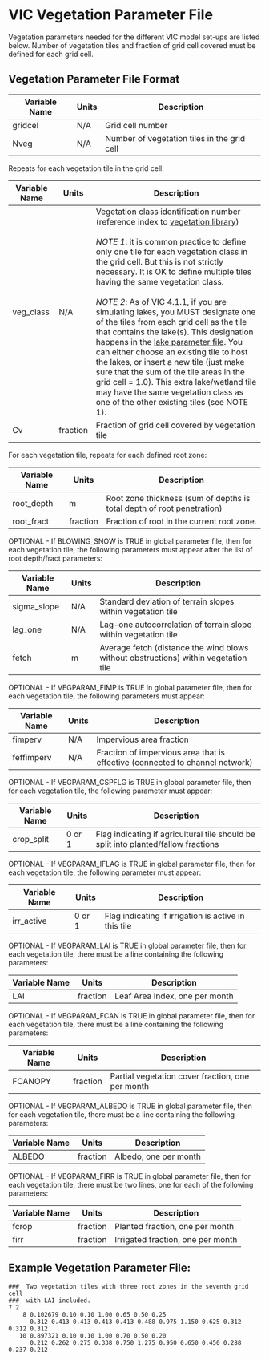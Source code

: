 # VIC Vegetation Parameter File

Vegetation parameters needed for the different VIC model set-ups are listed below. Number of vegetation tiles and fraction of grid cell covered must be defined for each grid cell.

## Vegetation Parameter File Format

| Variable Name     | Units     | Description                                   |
|---------------    |-------    |---------------------------------------------  |
| gridcel           | N/A       | Grid cell number                              |
| Nveg              | N/A       | Number of vegetation tiles in the grid cell   |

Repeats for each vegetation tile in the grid cell:

| Variable Name   | Units     | Description                                                                                                                                                                                                                                                                                                                                                                                                                                                                                                                                                     |
|---------------  |---------- |---------------------------------------------------------------------------------------------------------------------------------------------------------------------------------------------------------------------------------------------------------------------------------------------------------------------------------------------------------------------------------------------------------------------------------------------------------------------------------------------------------------------------------------------------------------  |
| veg_class       | N/A       | Vegetation class identification number (reference index to [vegetation library](VegLib.md)) <br><br>*NOTE 1*: it is common practice to define only one tile for each vegetation class in the grid cell. But this is not strictly necessary. It is OK to define multiple tiles having the same vegetation class. <br><br>*NOTE 2*: As of VIC 4.1.1, if you are simulating lakes, you MUST designate one of the tiles from each grid cell as the tile that contains the lake(s). This designation happens in the [lake parameter file](LakeParam.md). You can either choose an existing tile to host the lakes, or insert a new tile (just make sure that the sum of the tile areas in the grid cell = 1.0). This extra lake/wetland tile may have the same vegetation class as one of the other existing tiles (see NOTE 1).   |
| Cv              | fraction  | Fraction of grid cell covered by vegetation tile                                                                                                                                                                                                                                                                                                                                                                                                                                                                                                                |

For each vegetation tile, repeats for each defined root zone:

| Variable Name   | Units     | Description                                                             |
|---------------  |---------- |------------------------------------------------------------------------ |
| root_depth      | m         | Root zone thickness (sum of depths is total depth of root penetration)  |
| root_fract      | fraction  | Fraction of root in the current root zone.                              |

OPTIONAL - If BLOWING_SNOW is TRUE in global parameter file, then for each vegetation tile, the following parameters must appear after the list of root depth/fract parameters:

| Variable Name   | Units   | Description                                                                           |
|---------------  |-------  |-------------------------------------------------------------------------------------  |
| sigma_slope     | N/A     | Standard deviation of terrain slopes within vegetation tile                           |
| lag_one         | N/A     | Lag-one autocorrelation of terrain slope within vegetation tile                       |
| fetch           | m       | Average fetch (distance the wind blows without obstructions) within vegetation tile   |

OPTIONAL - If VEGPARAM_FIMP is TRUE in global parameter file, then for each vegetation tile, the following parameters must appear:

| Variable Name   | Units   | Description                                                                           |
|---------------  |-------  |-------------------------------------------------------------------------------------  |
| fimperv         | N/A     | Impervious area fraction                                                              |
| feffimperv      | N/A     | Fraction of impervious area that is effective (connected to channel network)          |

OPTIONAL - If VEGPARAM_CSPFLG is TRUE in global parameter file, then for each vegetation tile, the following parameter must appear:

| Variable Name   | Units   | Description                                                                           |
|---------------  |-------  |-------------------------------------------------------------------------------------  |
| crop_split      | 0 or 1  | Flag indicating if agricultural tile should be split into planted/fallow fractions    |

OPTIONAL - If VEGPARAM_IFLAG is TRUE in global parameter file, then for each vegetation tile, the following parameter must appear:

| Variable Name   | Units   | Description                                                                           |
|---------------  |-------  |-------------------------------------------------------------------------------------  |
| irr_active      | 0 or 1  | Flag indicating if irrigation is active in this tile                                  |

OPTIONAL - If VEGPARAM_LAI is TRUE in global parameter file, then for each vegetation tile, there must be a line containing the following parameters:

| Variable Name   | Units     | Description                     |
|---------------  |---------- |-------------------------------- |
| LAI             | fraction  | Leaf Area Index, one per month  |

OPTIONAL - If VEGPARAM_FCAN is TRUE in global parameter file, then for each vegetation tile, there must be a line containing the following parameters:

| Variable Name   | Units     | Description                                       |
|---------------  |---------- |-------------------------------------------------- |
| FCANOPY         | fraction  | Partial vegetation cover fraction, one per month  |

OPTIONAL - If VEGPARAM_ALBEDO is TRUE in global parameter file, then for each vegetation tile, there must be a line containing the following parameters:

| Variable Name | Units    | Description           |
|---------------|----------|-----------------------|
| ALBEDO        | fraction | Albedo, one per month |

OPTIONAL - If VEGPARAM_FIRR is TRUE in global parameter file, then for each vegetation tile, there must be two lines, one for each of the following parameters:

| Variable Name | Units    | Description                       |
|---------------|----------|-----------------------------------|
| fcrop         | fraction | Planted fraction, one per month   |
| firr          | fraction | Irrigated fraction, one per month |

## Example Vegetation Parameter File:

    ###  Two vegetation tiles with three root zones in the seventh grid cell
    ###  with LAI included.
    7 2
        8 0.102679 0.10 0.10 1.00 0.65 0.50 0.25
          0.312 0.413 0.413 0.413 0.413 0.488 0.975 1.150 0.625 0.312 0.312 0.312
       10 0.897321 0.10 0.10 1.00 0.70 0.50 0.20
          0.212 0.262 0.275 0.338 0.750 1.275 0.950 0.650 0.450 0.288 0.237 0.212
